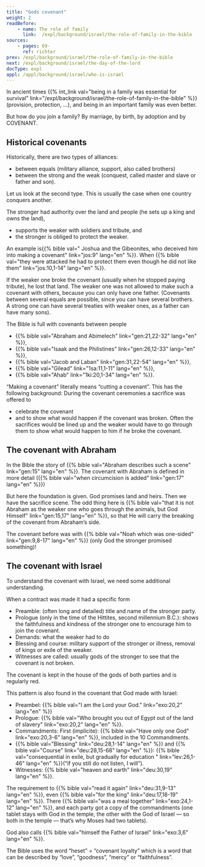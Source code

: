 ```yaml
---
title: "Gods covenant"
weight: 2
readBefore:
    - name: The role of family
      link:  /expl/background/israel/the-role-of-family-in-the-bible
sources:
    - pages: 69-
      ref: richter
prev: /expl/background/israel/the-role-of-family-in-the-bible
next: /expl/background/israel/the-day-of-the-lord
docType: expl
appl: /appl/background/israel/who-is-israel
---
```


In ancient times {{% int_link val="being in a family was essential for survival" link="/expl/background/israel/the-role-of-family-in-the-bible" %}} (provision, protection, …), and being in an important family was even better.

But how do you join a family? By marriage, by birth, by adoption and by COVENANT.

## Historical covenants

<a name="0c36"></a>
Historically, there are two types of alliances:

- between equals (military alliance, support, also called brothers)
- between the strong and the weak (conquest, called master and slave or father and son).

Let us look at the second type. This is usually the case when one country conquers another.

The stronger had authority over the land and people (he sets up a king and owns the land),

- supports the weaker with soldiers and tribute, and
- the stronger is obliged to protect the weaker.

An example is{{% bible val=" Joshua and the Gibeonites, who deceived him into making a covenant" link="jos:9" lang="en" %}}. When {{% bible val="they were attacked he had to protect them even though he did not like them" link="jos:10,1-14" lang="en" %}}.

If the weaker one broke the covenant (usually when he stopped paying tribute), he lost that land. The weaker one was not allowed to make such a covenant with others, because you can only have one father. (Covenants between several equals are possible, since you can have several brothers. A strong one can have several treaties with weaker ones, as a father can have many sons).

The Bible is full with covenants between people

- {{% bible val="Abraham and Abimelech" link="gen:21,22-32" lang="en" %}},
- {{% bible val="Isaak and the Philistines" link="gen:26,12-33" lang="en" %}},
- {{% bible val="Jacob and Laban" link="gen:31,22-54" lang="en" %}},
- {{% bible val="Gilead" link="1sa:11,1-11" lang="en" %}},
- {{% bible val="Ahab" link="1ki:20,1-34" lang="en" %}}.

“Making a covenant” literally means “cutting a covenant”. This has the following background: During the covenant ceremonies a sacrifice was offered to

- celebrate the covenant
- and to show what would happen if the covenant was broken. Often the sacrifices would be lined up and the weaker would have to go through them to show what would happen to him if he broke the covenant.

## The covenant with Abraham

<a name="d269"></a>
In the Bible the story of {{% bible val="Abraham describes such a scene" link="gen:15" lang="en" %}}. The covenant with Abraham is defined in more detail ({{% bible val="when circumcision is added" link="gen:17" lang="en" %}})

But here the foundation is given. God promises land and heirs. Then we have the sacrifice scene. The odd thing here is {{% bible val="that it is not Abraham as the weaker one who goes through the animals, but God Himself" link="gen:15,17" lang="en" %}}, so that He will carry the breaking of the covenant from Abraham’s side.

The covenant before was with {{% bible val="Noah which was one-sided" link="gen:9,8-17" lang="en" %}} (only God the stronger promised something)!

## The covenant with Israel

<a name="2225"></a>
To understand the covenant with Israel, we need some additional understanding.

When a contract was made it had a specific form

- Preamble: (often long and detailed) title and name of the stronger party.
- Prologue (only in the time of the Hittites, second millennium B.C.): shows the faithfulness and kindness of the stronger one to encourage him to join the covenant.
- Demands: what the weaker had to do
- Blessing and course: military support of the stronger or illness, removal of kings or exile of the weaker.
- Witnesses are called: usually gods of the stronger to see that the covenant is not broken.

The covenant is kept in the house of the gods of both parties and is regularly red.

This pattern is also found in the covenant that God made with Israel:

- Preambel: {{% bible val="I am the Lord your God." link="exo:20,2" lang="en" %}}
- Prologue: {{% bible val="Who brought you out of Egypt out of the land of slavery" link="exo:20,2" lang="en" %}}.
- Commandments: First (implicite): {{% bible val="Have only one God" link="exo:20,3-6" lang="en" %}}, included in the 10 Commandments.
- {{% bible val="Blessing" link="deu:28,1-14" lang="en" %}} and {{% bible val="Course" link="deu:28,15-68" lang="en" %}}: {{% bible val="consequential in exile, but gradually for education " link="lev:26,1-46" lang="en" %}}(“if you still do not listen, I will”).
- Witnesses: {{% bible val="heaven and earth" link="deu:30,19" lang="en" %}}.

The requirement to {{% bible val="read it again" link="deu:31,9-13" lang="en" %}}, even {{% bible val="for the king" link="deu:17,18-19" lang="en" %}}. There {{% bible val="was a meal together" link="exo:24,1-12" lang="en" %}}, and each party got a copy of the commandments (one tablet stays with God in the temple, the other with the God of Israel — so both in the temple — that’s why Moses had two tablets).

God also calls {{% bible val="himself the Father of Israel" link="exo:3,6" lang="en" %}}.

The Bible uses the word “heset” = “covenant loyalty” which is a word that can be described by “love”, “goodness”, “mercy” or “faithfulness”.
